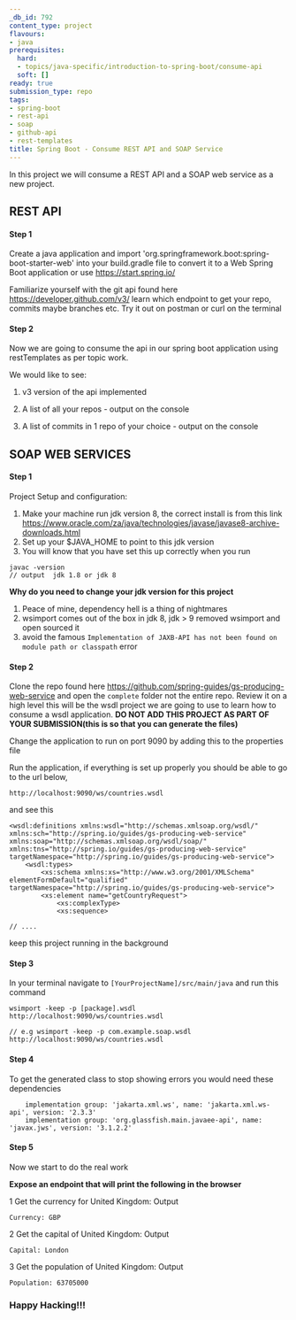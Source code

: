 ```yaml
---
_db_id: 792
content_type: project
flavours:
- java
prerequisites:
  hard:
  - topics/java-specific/introduction-to-spring-boot/consume-api
  soft: []
ready: true
submission_type: repo
tags:
- spring-boot
- rest-api
- soap
- github-api
- rest-templates
title: Spring Boot - Consume REST API and SOAP Service
---
```


In this project we will consume a REST API and a SOAP web service as a new project.

## REST API

#### Step 1

Create a java application and import 'org.springframework.boot:spring-boot-starter-web' into your build.gradle file to convert it to a Web Spring Boot application or use https://start.spring.io/

Familiarize yourself with the git api found here https://developer.github.com/v3/ learn which endpoint to get your repo, commits maybe branches etc. Try it out on postman or curl on the terminal

#### Step 2

Now we are going to consume the api in our spring boot application using restTemplates as per topic work.

We would like to see:

1. v3 version of the api implemented

2. A list of all your repos - output on the console

3. A list of commits in 1 repo of your choice - output on the console

## SOAP WEB SERVICES

#### Step 1

Project Setup and configuration:

1. Make your machine run jdk version 8, the correct install is from this link https://www.oracle.com/za/java/technologies/javase/javase8-archive-downloads.html
2. Set up your $JAVA_HOME to point to this jdk version
3. You will know that you have set this up correctly when you run

 ```
 javac -version
 // output  jdk 1.8 or jdk 8
 ```

**Why do you need to change your jdk version for this project**

1. Peace of mine, dependency hell is a thing of nightmares
2. wsimport comes out of the box in jdk 8, jdk > 9 removed wsimport and open sourced it
3. avoid the famous ```Implementation of JAXB-API has not been found on module path or classpath``` error

#### Step 2

Clone the repo found here https://github.com/spring-guides/gs-producing-web-service and open the `complete` folder not the entire repo. Review it on a high level this will be the wsdl project we are going to use to learn how to consume a wsdl application. **DO NOT ADD THIS PROJECT AS PART OF YOUR SUBMISSION(this is so that you can generate the files)**

Change the application to run on port 9090 by adding this to the properties file

Run the application, if everything is set up properly you should be able to go to the url below,

```
http://localhost:9090/ws/countries.wsdl

```

and see this

```
<wsdl:definitions xmlns:wsdl="http://schemas.xmlsoap.org/wsdl/" xmlns:sch="http://spring.io/guides/gs-producing-web-service" xmlns:soap="http://schemas.xmlsoap.org/wsdl/soap/" xmlns:tns="http://spring.io/guides/gs-producing-web-service" targetNamespace="http://spring.io/guides/gs-producing-web-service">
    <wsdl:types>
        <xs:schema xmlns:xs="http://www.w3.org/2001/XMLSchema" elementFormDefault="qualified" targetNamespace="http://spring.io/guides/gs-producing-web-service">
        <xs:element name="getCountryRequest">
            <xs:complexType>
            <xs:sequence>

// ....

```

keep this project running in the background

#### Step 3

In your terminal navigate to `[YourProjectName]/src/main/java` and run this command

```
wsimport -keep -p [package].wsdl http://localhost:9090/ws/countries.wsdl

// e.g wsimport -keep -p com.example.soap.wsdl http://localhost:9090/ws/countries.wsdl

```

#### Step 4

To get the generated class to stop showing errors you would need these dependencies

```
	implementation group: 'jakarta.xml.ws', name: 'jakarta.xml.ws-api', version: '2.3.3'
	implementation group: 'org.glassfish.main.javaee-api', name: 'javax.jws', version: '3.1.2.2'
```

#### Step 5

Now we start to do the real work

**Expose an endpoint that will print the following in the browser**

1 Get the currency for United Kingdom: Output

```
Currency: GBP

```

2 Get the capital of United Kingdom: Output

```
Capital: London

```

3 Get the population of United Kingdom: Output

```
Population: 63705000

```

### Happy Hacking!!!